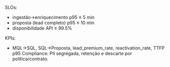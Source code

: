 SLOs:
- ingestão→enriquecimento p95 ≤ 5 min
- proposta (lead completo) p95 ≤ 10 min
- disponibilidade API ≥ 99.5%

KPIs:
- MQL→SQL, SQL→Proposta, lead_premium_rate, reactivation_rate, TTFP p95
Compliance: PII segregada, retenção e descarte por política/contrato.
